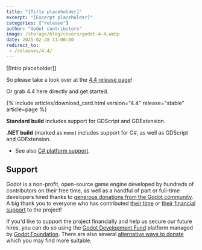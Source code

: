 ```yaml
---
title: "[Title placeholder]"
excerpt: "[Excerpt placeholder]"
categories: ["release"]
author: "Godot contributors"
image: /storage/blog/covers/godot-4-4.webp
date: 2025-02-28 11:00:00
redirect_to:
 - /releases/4.4/
---
```


[[Intro placeholder]]

So please take a look over at the [4.4 release page](/releases/4.4/)!

Or grab 4.4 here directly and get started.

{% include articles/download_card.html version="4.4" release="stable" article=page %}

**Standard build** includes support for GDScript and GDExtension.

**.NET build** (marked as `mono`) includes support for C#, as well as GDScript and GDExtension.
- See also [C# platform support](https://docs.godotengine.org/en/latest/tutorials/scripting/c_sharp/index.html#c-platform-support).

## Support

Godot is a non-profit, open-source game engine developed by hundreds of contributors on their free time, as well as a handful of part or full-time developers hired thanks to [generous donations from the Godot community](https://fund.godotengine.org/). A big thank you to everyone who has contributed [their time](https://github.com/godotengine/godot/blob/master/AUTHORS.md) or [their financial support](https://github.com/godotengine/godot/blob/master/DONORS.md) to the project!

If you'd like to support the project financially and help us secure our future hires, you can do so using the [Godot Development Fund](https://fund.godotengine.org/) platform managed by [Godot Foundation](https://godot.foundation/). There are also several [alternative ways to donate](/donate) which you may find more suitable.
